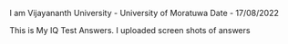 I am Vijayananth
University - University of Moratuwa
Date - 17/08/2022

This is My IQ Test Answers. I uploaded screen shots of answers


